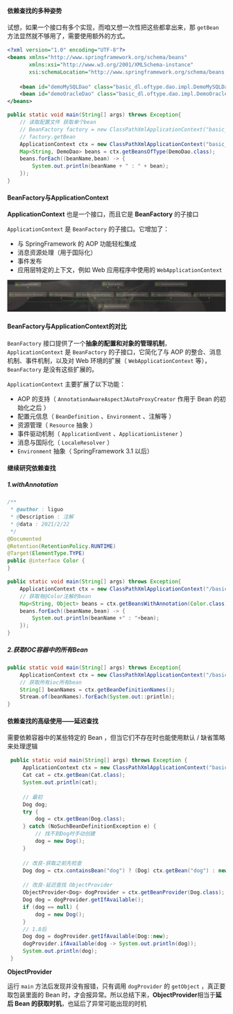 #### 依赖查找的多种姿势

试想，如果一个接口有多个实现，而咱又想一次性把这些都拿出来，那 `getBean` 方法显然就不够用了，需要使用额外的方式。

```xml
<?xml version="1.0" encoding="UTF-8"?>
<beans xmlns="http://www.springframework.org/schema/beans"
       xmlns:xsi="http://www.w3.org/2001/XMLSchema-instance"
       xsi:schemaLocation="http://www.springframework.org/schema/beans http://www.springframework.org/schema/beans/spring-beans.xsd">

    <bean id="demoMySQLDao" class="basic_dl.oftype.dao.impl.DemoMySQLDao"></bean>
    <bean id="demoOracleDao" class="basic_dl.oftype.dao.impl.DemoOracleDao"></bean>
</beans>
```

```java
public static void main(String[] args) throws Exception{
    // 读取配置文件 获取单个bean
    // BeanFactory factory = new ClassPathXmlApplicationContext("basic_dl/quickstart_byname.xml");
    // factory.getBean
    ApplicationContext ctx = new ClassPathXmlApplicationContext("basic_dl/quickstart_oftype.xml");
    Map<String, DemoDao> beans = ctx.getBeansOfType(DemoDao.class);
    beans.forEach((beanName,bean) -> {
        System.out.println(beanName + " : " + bean);
    });
}
```

#### BeanFactory与ApplicationContext

**ApplicationContext** 也是一个接口，而且它是 **BeanFactory** 的子接口

`ApplicationContext` 是 `BeanFactory` 的子接口。它增加了：

- 与 SpringFramework 的 AOP 功能轻松集成
- 消息资源处理（用于国际化）
- 事件发布
- 应用层特定的上下文，例如 Web 应用程序中使用的 `WebApplicationContext`

![image-20210222142500128](IOC基础-依赖查找高级&BeanFactory与ApplicationContext.assets/image-20210222142500128.png)

#### BeanFactory与ApplicationContext的对比

`BeanFactory` 接口提供了一个**抽象的配置和对象的管理机制**，`ApplicationContext` 是 `BeanFactory` 的子接口，它简化了与 AOP 的整合、消息机制、事件机制，以及对 Web 环境的扩展（ `WebApplicationContext` 等），`BeanFactory` 是没有这些扩展的。

`ApplicationContext` 主要扩展了以下功能：

- AOP 的支持（ `AnnotationAwareAspectJAutoProxyCreator` 作用于 Bean 的初始化之后 ）
- 配置元信息（ `BeanDefinition` 、`Environment` 、注解等 ）
- 资源管理（ `Resource` 抽象 ）
- 事件驱动机制（ `ApplicationEvent` 、`ApplicationListener` ）
- 消息与国际化（ `LocaleResolver` ）
- `Environment` 抽象（ SpringFramework 3.1 以后）

#### 继续研究依赖查找

##### 1.withAnnotation

```java
/**
 * @author : liguo
 * @Description : 注解
 * @data : 2021/2/22
 */
@Documented
@Retention(RetentionPolicy.RUNTIME)
@Target(ElementType.TYPE)
public @interface Color {
}
```

```java
public static void main(String[] args) throws Exception{
    ApplicationContext ctx = new ClassPathXmlApplicationContext("/basic_dl/quickstart_withanno.xml");
    // 获取有@Color注解的bean
    Map<String, Object> beans = ctx.getBeansWithAnnotation(Color.class);
    beans.forEach((beanName,bean) -> {
        System.out.println(beanName +" : "+bean);
    });
}
```

##### 2.获取IOC容器中的所有Bean

```java
public static void main(String[] args) throws Exception{
    ApplicationContext ctx = new ClassPathXmlApplicationContext("/basic_dl/quickstart_withanno.xml");
    // 获取所有ioc所有bean
    String[] beanNames = ctx.getBeanDefinitionNames();
    Stream.of(beanNames).forEach(System.out::println);
}
```

#### 依赖查找的高级使用——延迟查找

需要依赖容器中的某些特定的 Bean ，但当它们不存在时也能使用默认 / 缺省策略来处理逻辑

```java
 public static void main(String[] args) throws Exception {
     ApplicationContext ctx = new ClassPathXmlApplicationContext("basic_dl/quickstart-lazylookup.xml");
     Cat cat = ctx.getBean(Cat.class);
     System.out.println(cat);

     // 最初
     Dog dog;
     try {
         dog = ctx.getBean(Dog.class);
     } catch (NoSuchBeanDefinitionException e) {
         // 找不到Dog时手动创建
         dog = new Dog();
     }
     
     // 改良-获取之前先检查
     Dog dog = ctx.containsBean("dog") ? (Dog) ctx.getBean("dog") : new Dog();
     
     // 改良-延迟查找 ObjectProvider
     ObjectProvider<Dog> dogProvider = ctx.getBeanProvider(Dog.class);
     Dog dog = dogProvider.getIfAvailable();
     if (dog == null) {
         dog = new Dog();
     }
     // 1.8后
     Dog dog = dogProvider.getIfAvailable(Dog::new);
     dogProvider.ifAvailable(dog -> System.out.println(dog)); 
     System.out.println(dog);
 }


```

**ObjectProvider**

运行 `main` 方法后发现并没有报错，只有调用 `dogProvider` 的 `getObject` ，真正要取包装里面的 Bean 时，才会报异常。所以总结下来，**ObjectProvider**相当于**延后 Bean 的获取时机**，也延后了异常可能出现的时机